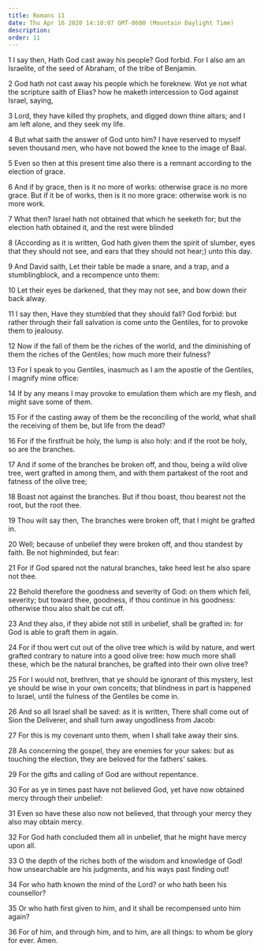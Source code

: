 ```yaml
---
title: Romans 11
date: Thu Apr 16 2020 14:10:07 GMT-0600 (Mountain Daylight Time)
description: 
order: 11
---
```


<p>
  1 I say then, Hath God cast away his people? God forbid. For I also am an
  Israelite, of the seed of Abraham, of the tribe of Benjamin.
</p>
<p>
  2 God hath not cast away his people which he foreknew. Wot ye not what the
  scripture saith of Elias? how he maketh intercession to God against Israel,
  saying,
</p>
<p>
  3 Lord, they have killed thy prophets, and digged down thine altars; and I am
  left alone, and they seek my life.
</p>
<p>
  4 But what saith the answer of God unto him? I have reserved to myself seven
  thousand men, who have not bowed the knee to the image of Baal.
</p>
<span></span>
<p>
  5 Even so then at this present time also there is a remnant according to the
  election of grace.
</p>
<p>
  6 And if by grace, then is it no more of works: otherwise grace is no more
  grace. But if it be of works, then is it no more grace: otherwise work is no
  more work.
</p>
<p>
  7 What then? Israel hath not obtained that which he seeketh for; but the
  election hath obtained it, and the rest were blinded
</p>
<p>
  8 (According as it is written, God hath given them the spirit of slumber, eyes
  that they should not see, and ears that they should not hear;) unto this day.
</p>
<p>
  9 And David saith, Let their table be made a snare, and a trap, and a
  stumblingblock, and a recompence unto them:
</p>
<p>
  10 Let their eyes be darkened, that they may not see, and bow down their back
  alway.
</p>
<p>
  11 I say then, Have they stumbled that they should fall? God forbid: but
  rather through their fall salvation is come unto the Gentiles, for to provoke
  them to jealousy.
</p>
<p>
  12 Now if the fall of them be the riches of the world, and the diminishing of
  them the riches of the Gentiles; how much more their fulness?
</p>
<p>
  13 For I speak to you Gentiles, inasmuch as I am the apostle of the Gentiles,
  I magnify mine office:
</p>
<p>
  14 If by any means I may provoke to emulation them which are my flesh, and
  might save some of them.
</p>
<p>
  15 For if the casting away of them be the reconciling of the world, what shall
  the receiving of them be, but life from the dead?
</p>
<p>
  16 For if the firstfruit be holy, the lump is also holy: and if the root be
  holy, so are the branches.
</p>
<p>
  17 And if some of the branches be broken off, and thou, being a wild olive
  tree, wert grafted in among them, and with them partakest of the root and
  fatness of the olive tree;
</p>
<p>
  18 Boast not against the branches. But if thou boast, thou bearest not the
  root, but the root thee.
</p>
<p>
  19 Thou wilt say then, The branches were broken off, that I might be grafted
  in.
</p>
<p>
  20 Well; because of unbelief they were broken off, and thou standest by faith.
  Be not highminded, but fear:
</p>
<p>
  21 For if God spared not the natural branches, take heed lest he also spare
  not thee.
</p>
<p>
  22 Behold therefore the goodness and severity of God: on them which fell,
  severity; but toward thee, goodness, if thou continue in his goodness:
  otherwise thou also shalt be cut off.
</p>
<p>
  23 And they also, if they abide not still in unbelief, shall be grafted in:
  for God is able to graft them in again.
</p>
<p>
  24 For if thou wert cut out of the olive tree which is wild by nature, and
  wert grafted contrary to nature into a good olive tree: how much more shall
  these, which be the natural branches, be grafted into their own olive tree?
</p>
<p>
  25 For I would not, brethren, that ye should be ignorant of this mystery, lest
  ye should be wise in your own conceits; that blindness in part is happened to
  Israel, until the fulness of the Gentiles be come in.
</p>
<span></span>
<p>
  26 And so all Israel shall be saved: as it is written, There shall come out of
  Sion the Deliverer, and shall turn away ungodliness from Jacob:
</p>
<p>27 For this is my covenant unto them, when I shall take away their sins.</p>
<p>
  28 As concerning the gospel, they are enemies for your sakes: but as touching
  the election, they are beloved for the fathers&#x2019; sakes.
</p>
<p>29 For the gifts and calling of God are without repentance.</p>
<p>
  30 For as ye in times past have not believed God, yet have now obtained mercy
  through their unbelief:
</p>
<p>
  31 Even so have these also now not believed, that through your mercy they also
  may obtain mercy.
</p>
<p>
  32 For God hath concluded them all in unbelief, that he might have mercy upon
  all.
</p>
<p>
  33 O the depth of the riches both of the wisdom and knowledge of God! how
  unsearchable are his judgments, and his ways past finding out!
</p>
<p>
  34 For who hath known the mind of the Lord? or who hath been his counsellor?
</p>
<p>
  35 Or who hath first given to him, and it shall be recompensed unto him again?
</p>
<p>
  36 For of him, and through him, and to him, are all things: to whom be glory
  for ever. Amen.
</p>
